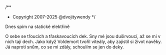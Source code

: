 /**
* Copyright 2007-2025 @dvojitywendy
*/

Dnes spím na statické elektřině

O sebe se třoucích
a třaskavoucích
dek.
Sny mé jsou duširvoucí,
až se mi v nich tají
dech.
Jako když Voldemort tvořil viteály,
aby zajistil si
život navěky.
Já naproti snům, co se mi zdály,
schoulím se jen
do deky.
